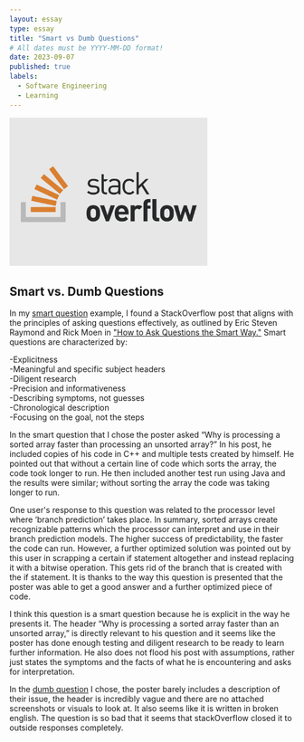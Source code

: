 ```yaml
---
layout: essay
type: essay
title: "Smart vs Dumb Questions"
# All dates must be YYYY-MM-DD format!
date: 2023-09-07
published: true
labels:
  - Software Engineering
  - Learning
---
```


<img width="350px" class="rounded float-start pe-4" src="../img/stackoverflowpicture.png">

## Smart vs. Dumb Questions

  In my [smart question](https://stackoverflow.com/questions/11227809/why-is-processing-a-sorted-array-faster-than-processing-an-unsorted-array) example, I found a StackOverflow post that aligns with the principles of asking questions effectively, as outlined by Eric Steven Raymond and Rick Moen in ["How to Ask Questions the Smart Way."](http://www.catb.org/esr/faqs/smart-questions.html) Smart questions are characterized by:









-Explicitness <br>
-Meaningful and specific subject headers <br>
-Diligent research <br>
-Precision and informativeness <br>
-Describing symptoms, not guesses <br>
-Chronological description <br>
-Focusing on the goal, not the steps <br>

In the smart question that I chose the poster asked “Why is processing a sorted array faster than processing an unsorted array?” In his post, he included copies of his code in C++ and multiple tests created by himself. He pointed out that without a certain line of code which sorts the array, the code took longer to run. He then included another test run using Java and the results were similar; without sorting the array the code was taking longer to run.
  
One user's response to this question was related to the processor level where ‘branch prediction’ takes place. In summary, sorted arrays create recognizable patterns which the processor can interpret and use in their branch prediction models. The higher success of predictability, the faster the code can run. However, a further optimized solution was pointed out by this user in scrapping a certain if statement altogether and instead replacing it with a bitwise operation. This gets rid of the branch that is created with the if statement. It is thanks to the way this question is presented that the poster was able to get a good answer and a further optimized piece of code.
 
I think this question is a smart question because he is explicit in the way he presents it. The header “Why is processing a sorted array faster than an unsorted array,” is directly relevant to his question and it seems like the poster has done enough testing and diligent research to be ready to learn further information. He also does not flood his post with assumptions, rather just states the symptoms and the facts of what he is encountering and asks for interpretation.
	
In the [dumb question](https://stackoverflow.com/questions/77064518/how-to-solve-this-403-error-in-our-website) I chose, the poster barely includes a description of their issue, the header is incredibly vague and there are no attached screenshots or visuals to look at. It also seems like it is written in broken english. The question is so bad that it seems that stackOverflow closed it to outside responses completely. 

